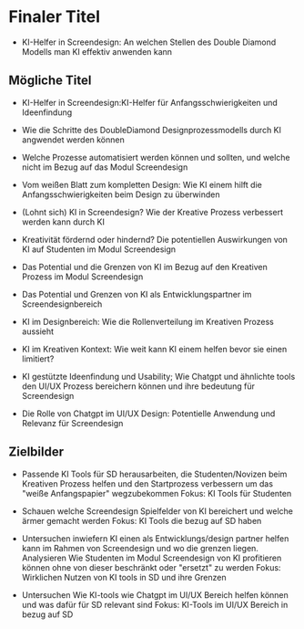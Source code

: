 # Finaler Titel

- KI-Helfer  in Screendesign: An welchen Stellen des Double Diamond Modells man KI effektiv anwenden kann

## Mögliche Titel

- KI-Helfer in Screendesign:KI-Helfer für Anfangsschwierigkeiten und Ideenfindung

- Wie die Schritte des DoubleDiamond Designprozessmodells durch KI angwendet werden können

- Welche Prozesse automatisiert werden können und sollten, und welche nicht im Bezug auf das Modul Screendesign

- Vom weißen Blatt zum kompletten Design: Wie KI einem hilft die Anfangsschwierigkeiten beim Design zu überwinden

- (Lohnt sich) KI in Screendesign? Wie der Kreative Prozess verbessert werden kann durch KI

- Kreativität fördernd oder hindernd? Die potentiellen Auswirkungen von KI auf Studenten im Modul Screendesign 

- Das Potential und die Grenzen von KI im Bezug auf den Kreativen Prozess im Modul Screendesign 

- Das Potential und Grenzen von KI als Entwicklungspartner im Screendesignbereich

- KI im Designbereich: Wie die Rollenverteilung im Kreativen Prozess aussieht

- KI im Kreativen Kontext: Wie weit kann KI einem helfen bevor sie einen limitiert?

- KI gestützte Ideenfindung und Usability;
Wie Chatgpt und ähnlichte tools den UI/UX Prozess bereichern können und ihre bedeutung für Screendesign

- Die Rolle von Chatgpt im UI/UX Design:
Potentielle Anwendung und Relevanz für Screendesign

## Zielbilder 

- Passende KI Tools für SD herausarbeiten, die Studenten/Novizen beim Kreativen Prozess helfen und den Startprozess verbessern um das "weiße Anfangspapier" wegzubekommen
Fokus: KI Tools für Studenten

- Schauen welche Screendesign Spielfelder von KI bereichert und welche ärmer gemacht werden
Fokus: KI Tools die bezug auf SD haben

- Untersuchen inwiefern KI einen als Entwicklungs/design partner helfen kann im Rahmen von Screendesign und wo die grenzen liegen. Analysieren Wie Studenten im Modul Screendesign von KI profitieren können ohne von dieser beschränkt oder "ersetzt" zu werden
Fokus: Wirklichen Nutzen von KI tools in SD und ihre Grenzen

- Untersuchen Wie KI-tools wie Chatgpt im UI/UX Bereich helfen können und was dafür für SD relevant sind
Fokus: KI-Tools im UI/UX Bereich in bezug auf SD
